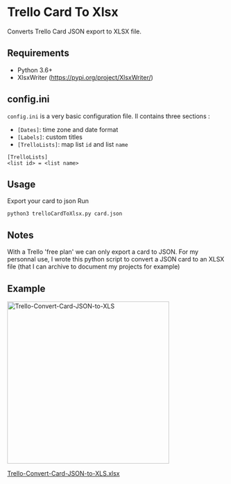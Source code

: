 # Trello Card To Xlsx

Converts Trello Card JSON export to XLSX file.

## Requirements

- Python 3.6+
- XlsxWriter (https://pypi.org/project/XlsxWriter/)

## config.ini

`config.ini` is a very basic configuration file. Il contains three sections :
- `[Dates]`: time zone and date format
- `[Labels]`: custom titles
- `[TrelloLists]`: map list `id` and list `name`

```
[TrelloLists]
<list id> = <list name>
```

## Usage

Export your card to json
Run
```
python3 trelloCardToXlsx.py card.json 
```

## Notes

With a Trello 'free plan' we can only export a card to JSON.
For my personnal use, I wrote this python script to convert a JSON card to an XLSX file (that I can archive to document my projects for example)

## Example

<img width="373" alt="Trello-Convert-Card-JSON-to-XLS" src="https://user-images.githubusercontent.com/37017213/197360018-465ee4ba-9e85-46af-9d87-ebaa178a1945.png">

[Trello-Convert-Card-JSON-to-XLS.xlsx](https://github.com/Ben0it-T/trello-card-to-xlsx/files/9857147/Trello-Convert-Card-JSON-to-XLS.xlsx)
